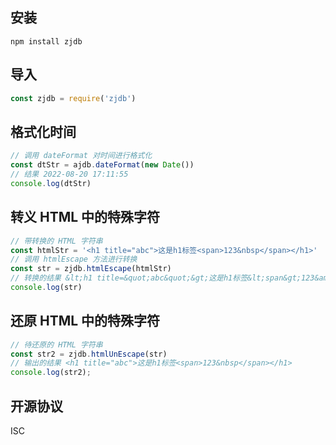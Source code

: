 ## 安装
```
npm install zjdb
```

## 导入
```js
const zjdb = require('zjdb')
```

## 格式化时间
```js
// 调用 dateFormat 对时间进行格式化
const dtStr = ajdb.dateFormat(new Date())
// 结果 2022-08-20 17:11:55
console.log(dtStr)
```

## 转义 HTML 中的特殊字符
```js
// 带转换的 HTML 字符串
const htmlStr = '<h1 title="abc">这是h1标签<span>123&nbsp</span></h1>'
// 调用 htmlEscape 方法进行转换
const str = zjdb.htmlEscape(htmlStr)
// 转换的结果 &lt;h1 title=&quot;abc&quot;&gt;这是h1标签&lt;span&gt;123&amp;nbsp&lt;/span&gt;&lt;/h1&gt;
console.log(str)
```

## 还原 HTML 中的特殊字符
```js
// 待还原的 HTML 字符串
const str2 = zjdb.htmlUnEscape(str)
// 输出的结果 <h1 title="abc">这是h1标签<span>123&nbsp</span></h1>
console.log(str2);
```

## 开源协议
ISC